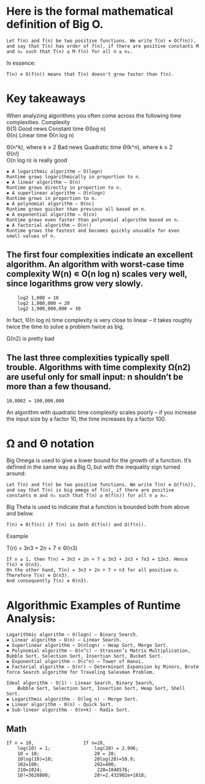 # Here is the formal mathematical definition of Big O.

    Let T(n) and f(n) be two positive functions. We write T(n) ∊ O(f(n)), and say that T(n) has order of f(n), if there are positive constants M and n₀ such that T(n) ≤ M·f(n) for all n ≥ n₀. 

In essence:

    T(n) ∊ O(f(n)) means that T(n) doesn't grow faster than f(n). 


# Key takeaways

When analyzing algorithms you often come across the following time complexities.
Complexity 	
Θ(1) 	Good news Constant time
Θ(log n) 	
Θ(n) 	Linear time
Θ(n log n) 	

Θ(n^k), where k ≥ 2 	Bad news Quadratic time
Θ(k^n), where k ≥ 2 	
Θ(n!) 	
O(n log n) is really good

```
▪ A logarithmic algorithm – O(logn)
Runtime grows logarithmically in proportion to n.
▪ A linear algorithm – O(n)
Runtime grows directly in proportion to n.
▪ A superlinear algorithm – O(nlogn)
Runtime grows in proportion to n.
▪ A polynomial algorithm – O(nc)
Runtime grows quicker than previous all based on n.
▪ A exponential algorithm – O(cn)
Runtime grows even faster than polynomial algorithm based on n.
▪ A factorial algorithm – O(n!)
Runtime grows the fastest and becomes quickly unusable for even
small values of n. 
```
## The first four complexities indicate an excellent algorithm. An algorithm with worst-case time complexity W(n) ∊ O(n log n) scales very well, since logarithms grow very slowly.

        log2 1,000 ≈ 10
        log2 1,000,000 ≈ 20
        log2 1,000,000,000 ≈ 30
In fact, Θ(n log n) time complexity is very close to linear – it takes roughly twice the time to solve a problem twice as big.

Ω(n2) is pretty bad

## The last three complexities typically spell trouble. Algorithms with time complexity Ω(n2) are useful only for small input: n shouldn’t be more than a few thousand.

    10,0002 = 100,000,000

An algorithm with quadratic time complexity scales poorly – if you increase the input size by a factor 10, the time increases by a factor 100.

# Ω and Θ notation

Big Omega is used to give a lower bound for the growth of a function. It’s defined in the same way as Big O, but with the inequality sign turned around:

    Let T(n) and f(n) be two positive functions. We write T(n) ∊ Ω(f(n)), and say that T(n) is big omega of f(n), if there are positive constants m and n₀ such that T(n) ≥ m(f(n)) for all n ≥ n₀. 

Big Theta is used to indicate that a function is bounded both from above and below.

    T(n) ∊ Θ(f(n)) if T(n) is both O(f(n)) and Ω(f(n)). 

Example

T(n) = 3n3 + 2n + 7 ∊ Θ(n3)

    If n ≥ 1, then T(n) = 3n3 + 2n + 7 ≤ 3n3 + 2n3 + 7n3 = 12n3. Hence T(n) ∊ O(n3).
    On the other hand, T(n) = 3n3 + 2n + 7 > n3 for all positive n. Therefore T(n) ∊ Ω(n3).
    And consequently T(n) ∊ Θ(n3).
    
# Algorithmic Examples of Runtime Analysis:
```
Logarithmic algorithm – O(logn) – Binary Search.
▪ Linear algorithm – O(n) – Linear Search.
▪ Superlinear algorithm – O(nlogn) – Heap Sort, Merge Sort.
▪ Polynomial algorithm – O(n^c) – Strassen’s Matrix Multiplication, Bubble Sort, Selection Sort, Insertion Sort, Bucket Sort.
▪ Exponential algorithm – O(c^n) – Tower of Hanoi.
▪ Factorial algorithm – O(n!) – Determinant Expansion by Minors, Brute force Search algorithm for Traveling Salesman Problem. 
```
```
Ideal algorithm - O(1) - Linear Search, Binary Search,
    Bubble Sort, Selection Sort, Insertion Sort, Heap Sort, Shell Sort.
▪ Logarithmic algorithm - O(log n) - Merge Sort.
▪ Linear algorithm - O(n) - Quick Sort.
▪ Sub-linear algorithm - O(n+k) - Radix Sort.
```
## Math
```
If n = 10,                  If n=20,
    log(10) = 1;                log(20) = 2.996;
    10 = 10;                    20 = 20;
    10log(10)=10;               20log(20)=59.9;
    102=100;                    202=400;
    210=1024;                    220=1048576;
    10!=3628800;                20!=2.432902e+1818;
```

